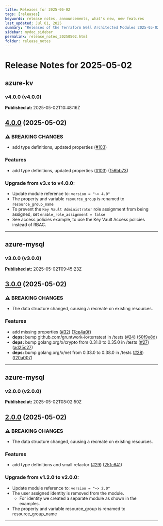 ```yaml
---
title: Releases for 2025-05-02
tags: [releases]
keywords: release notes, announcements, what's new, new features
last_updated: Jul 01, 2025
summary: "Releases of the Terraform Well Architected Modules 2025-05-02"
sidebar: mydoc_sidebar
permalink: release_notes_20250502.html
folder: release_notes
---
```


# Release Notes for 2025-05-02

## azure-kv
### v4.0.0 (v4.0.0)
**Published at:** 2025-05-02T10:48:16Z

## [4.0.0](https://github.com/CloudNationHQ/terraform-azure-kv/compare/v3.2.0...v4.0.0) (2025-05-02)


### ⚠ BREAKING CHANGES

* add type definitions, updated properties ([#103](https://github.com/CloudNationHQ/terraform-azure-kv/issues/103))

### Features

* add type definitions, updated properties ([#103](https://github.com/CloudNationHQ/terraform-azure-kv/issues/103)) ([156bb73](https://github.com/CloudNationHQ/terraform-azure-kv/commit/156bb73a5f865eb67b42169cba61840e7ef098f3))

### Upgrade from v3.x to v4.0.0:
* Update module reference to: `version = "~> 4.0"`
* The property and variable `resource_group` is renamed to `resource_group_name`
* To prevent the `Key Vault Administrator` role assignment from being assigned, set `enable_role_assignment = false`
* See access policies example, to use the Key Vault Access policies instead of RBAC.

---

## azure-mysql
### v3.0.0 (v3.0.0)
**Published at:** 2025-05-02T09:45:23Z

## [3.0.0](https://github.com/CloudNationHQ/terraform-azure-mysql/compare/v2.0.0...v3.0.0) (2025-05-02)


### ⚠ BREAKING CHANGES

* The data structure changed, causing a recreate on existing resources.

### Features

* add missing properties ([#32](https://github.com/CloudNationHQ/terraform-azure-mysql/issues/32)) ([7ce4a0f](https://github.com/CloudNationHQ/terraform-azure-mysql/commit/7ce4a0f4e348b39248d898ff72792e7de0d122a5))
* **deps:** bump github.com/gruntwork-io/terratest in /tests ([#24](https://github.com/CloudNationHQ/terraform-azure-mysql/issues/24)) ([50f9e8d](https://github.com/CloudNationHQ/terraform-azure-mysql/commit/50f9e8d6367daeb565ad9a91f4023f7a36fb129a))
* **deps:** bump golang.org/x/crypto from 0.31.0 to 0.35.0 in /tests ([#27](https://github.com/CloudNationHQ/terraform-azure-mysql/issues/27)) ([ad25c27](https://github.com/CloudNationHQ/terraform-azure-mysql/commit/ad25c271b52da350cd414f4ec74d871367c3d64e))
* **deps:** bump golang.org/x/net from 0.33.0 to 0.38.0 in /tests ([#28](https://github.com/CloudNationHQ/terraform-azure-mysql/issues/28)) ([f20a007](https://github.com/CloudNationHQ/terraform-azure-mysql/commit/f20a007d2010327fa4bcdf1bc4a01c5ad0cb0862))

---

## azure-mysql
### v2.0.0 (v2.0.0)
**Published at:** 2025-05-02T08:02:50Z

## [2.0.0](https://github.com/CloudNationHQ/terraform-azure-mysql/compare/v1.2.0...v2.0.0) (2025-05-02)


### ⚠ BREAKING CHANGES

* The data structure changed, causing a recreate on existing resources.

### Features

* add type definitions and small refactor ([#29](https://github.com/CloudNationHQ/terraform-azure-mysql/issues/29)) ([251c641](https://github.com/CloudNationHQ/terraform-azure-mysql/commit/251c6419ac8389b235893dd4ca419c3f002b02f0))

### Upgrade from v1.2.0 to v2.0.0:

- Update module reference to: `version = "~> 2.0"`
- The user assigned identity is removed from the module.
  - For identity we created a separate module as shown in the examples.
- The property and variable resource_group is renamed to resource_group_name

---

